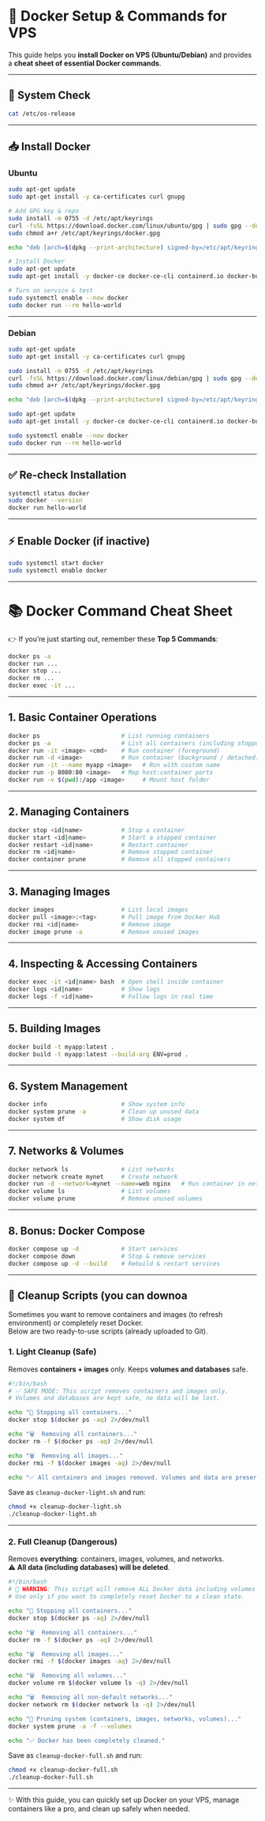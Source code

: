# 🚀 Docker Setup & Commands for VPS

This guide helps you **install Docker on VPS (Ubuntu/Debian)** and provides a **cheat sheet of essential Docker commands**.

---

## 🔧 System Check
```bash
cat /etc/os-release
```

---

## 📥 Install Docker

### Ubuntu
```bash
sudo apt-get update
sudo apt-get install -y ca-certificates curl gnupg

# Add GPG key & repo
sudo install -m 0755 -d /etc/apt/keyrings
curl -fsSL https://download.docker.com/linux/ubuntu/gpg | sudo gpg --dearmor -o /etc/apt/keyrings/docker.gpg
sudo chmod a+r /etc/apt/keyrings/docker.gpg

echo "deb [arch=$(dpkg --print-architecture) signed-by=/etc/apt/keyrings/docker.gpg] https://download.docker.com/linux/ubuntu $(. /etc/os-release && echo $VERSION_CODENAME) stable" | sudo tee /etc/apt/sources.list.d/docker.list > /dev/null

# Install Docker
sudo apt-get update
sudo apt-get install -y docker-ce docker-ce-cli containerd.io docker-buildx-plugin docker-compose-plugin

# Turn on service & test
sudo systemctl enable --now docker
sudo docker run --rm hello-world
```

---

### Debian
```bash
sudo apt-get update
sudo apt-get install -y ca-certificates curl gnupg

sudo install -m 0755 -d /etc/apt/keyrings
curl -fsSL https://download.docker.com/linux/debian/gpg | sudo gpg --dearmor -o /etc/apt/keyrings/docker.gpg
sudo chmod a+r /etc/apt/keyrings/docker.gpg

echo "deb [arch=$(dpkg --print-architecture) signed-by=/etc/apt/keyrings/docker.gpg] https://download.docker.com/linux/debian $(. /etc/os-release && echo $VERSION_CODENAME) stable" | sudo tee /etc/apt/sources.list.d/docker.list > /dev/null

sudo apt-get update
sudo apt-get install -y docker-ce docker-ce-cli containerd.io docker-buildx-plugin docker-compose-plugin

sudo systemctl enable --now docker
sudo docker run --rm hello-world
```

---

## ✅ Re-check Installation
```bash
systemctl status docker
sudo docker --version
docker run hello-world
```

---

## ⚡ Enable Docker (if inactive)
```bash
sudo systemctl start docker
sudo systemctl enable docker
```

---

# 📚 Docker Command Cheat Sheet

👉 If you’re just starting out, remember these **Top 5 Commands**:
```bash
docker ps -a
docker run ...
docker stop ...
docker rm ...
docker exec -it ...
```

---

## 1. Basic Container Operations
```bash
docker ps                       # List running containers
docker ps -a                    # List all containers (including stopped ones)
docker run -it <image> <cmd>    # Run container (foreground)
docker run -d <image>           # Run container (background / detached)
docker run -it --name myapp <image>   # Run with custom name
docker run -p 8080:80 <image>   # Map host:container ports
docker run -v $(pwd):/app <image>     # Mount host folder
```

---

## 2. Managing Containers
```bash
docker stop <id|name>           # Stop a container
docker start <id|name>          # Start a stopped container
docker restart <id|name>        # Restart container
docker rm <id|name>             # Remove stopped container
docker container prune          # Remove all stopped containers
```

---

## 3. Managing Images
```bash
docker images                   # List local images
docker pull <image>:<tag>       # Pull image from Docker Hub
docker rmi <id|name>            # Remove image
docker image prune -a           # Remove unused images
```

---

## 4. Inspecting & Accessing Containers
```bash
docker exec -it <id|name> bash  # Open shell inside container
docker logs <id|name>           # Show logs
docker logs -f <id|name>        # Follow logs in real time
```

---

## 5. Building Images
```bash
docker build -t myapp:latest .
docker build -t myapp:latest --build-arg ENV=prod .
```

---

## 6. System Management
```bash
docker info                     # Show system info
docker system prune -a          # Clean up unused data
docker system df                # Show disk usage
```

---

## 7. Networks & Volumes
```bash
docker network ls               # List networks
docker network create mynet     # Create network
docker run -d --network=mynet --name=web nginx   # Run container in network
docker volume ls                # List volumes
docker volume prune             # Remove unused volumes
```

---

## 8. Bonus: Docker Compose
```bash
docker compose up -d            # Start services
docker compose down             # Stop & remove services
docker compose up -d --build    # Rebuild & restart services
```

---

## 🧹 Cleanup Scripts (you can downoa

Sometimes you want to remove containers and images (to refresh environment) or completely reset Docker.  
Below are two ready-to-use scripts (already uploaded to Git).

### 1. Light Cleanup (Safe)
Removes **containers + images** only. Keeps **volumes and databases** safe.

```bash
#!/bin/bash
# ✅ SAFE MODE: This script removes containers and images only.
# Volumes and databases are kept safe, no data will be lost.

echo "🛑 Stopping all containers..."
docker stop $(docker ps -aq) 2>/dev/null

echo "🗑️  Removing all containers..."
docker rm -f $(docker ps -aq) 2>/dev/null

echo "🗑️  Removing all images..."
docker rmi -f $(docker images -aq) 2>/dev/null

echo "✅ All containers and images removed. Volumes and data are preserved."
```

Save as `cleanup-docker-light.sh` and run:
```bash
chmod +x cleanup-docker-light.sh
./cleanup-docker-light.sh
```

---

### 2. Full Cleanup (Dangerous)
Removes **everything**: containers, images, volumes, and networks.  
⚠️ **All data (including databases) will be deleted**.

```bash
#!/bin/bash
# 🚨 WARNING: This script will remove ALL Docker data including volumes (databases).
# Use only if you want to completely reset Docker to a clean state.

echo "🛑 Stopping all containers..."
docker stop $(docker ps -aq) 2>/dev/null

echo "🗑️  Removing all containers..."
docker rm -f $(docker ps -aq) 2>/dev/null

echo "🗑️  Removing all images..."
docker rmi -f $(docker images -aq) 2>/dev/null

echo "🗑️  Removing all volumes..."
docker volume rm $(docker volume ls -q) 2>/dev/null

echo "🗑️  Removing all non-default networks..."
docker network rm $(docker network ls -q) 2>/dev/null

echo "🧹 Pruning system (containers, images, networks, volumes)..."
docker system prune -a -f --volumes

echo "✅ Docker has been completely cleaned."
```

Save as `cleanup-docker-full.sh` and run:
```bash
chmod +x cleanup-docker-full.sh
./cleanup-docker-full.sh
```

---

✨ With this guide, you can quickly set up Docker on your VPS, manage containers like a pro, and clean up safely when needed.
